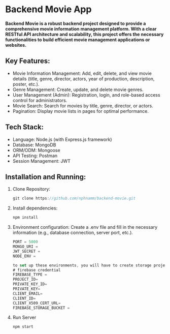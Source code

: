 # Backend Movie App
**Backend Movie is a robust backend project designed to provide a comprehensive movie information management platform. With a clear RESTful API architecture and scalability, this project offers the necessary functionalities to build efficient movie management applications or websites.**
## Key Features: 
- Movie Information Management: Add, edit, delete, and view movie details (title, genre, director, actors, year of production, description, poster, etc.).
- Genre Management: Create, update, and delete movie genres.
- User Management (Admin): Registration, login, and role-based access control for administrators.
- Movie Search: Search for movies by title, genre, director, or actors.
- Pagination: Display movie lists in pages for optimal performance.
## Tech Stack: 
- Language: Node.js (with Express.js framework)
- Database: MongoDB 
- ORM/ODM: Mongoose 
- API Testing: Postman
- Session Management: JWT
## Installation and Running: 
1. Clone Repository:
   ```javascript
   git clone https://github.com/nphnamm/backend-movie.git
   

2. Install dependencies:
   ```javascript
   npm install
3. Environment configuration:
   Create a .env file and fill in the necessary information (e.g., database connection, server port, etc.).
   ```javascript
   PORT = 5000
   MONGO_URI =
   JWT_SECRET =
   NODE_ENV = 

   to set up these environments, you will have to create storage project in Firebase.
   # firebase credential 
   FIREBASE_TYPE =
   PROJECT_ID= 
   PRIVATE_KEY_ID= 
   PRIVATE_KEY=
   CLIENT_EMAIL=
   CLIENT_ID=
   CLIENT_X509_CERT_URL=
   FIREBASE_STORAGE_BUCKET =
4. Run Server
   ```javascript
   npm start 

